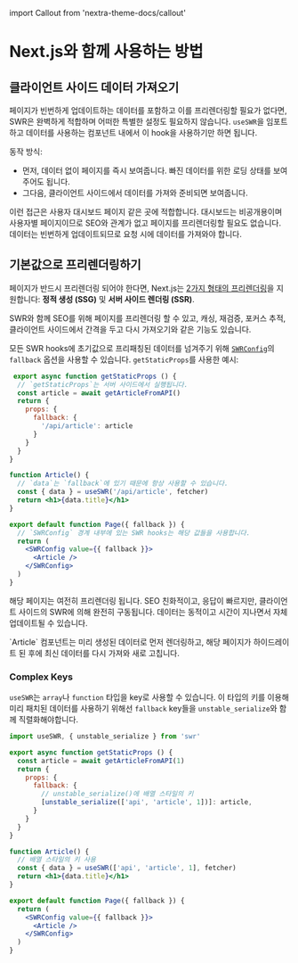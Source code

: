 import Callout from 'nextra-theme-docs/callout'

# Next.js와 함께 사용하는 방법

## 클라이언트 사이드 데이터 가져오기

페이지가 빈번하게 업데이트하는 데이터를 포함하고 이를 프리렌더링할 필요가 없다면, SWR은 완벽하게 적합하며 어떠한 특별한 설정도 필요하지 않습니다. `useSWR`을 임포트하고 데이터를 사용하는 컴포넌트 내에서 이 hook을 사용하기만 하면 됩니다.

동작 방식:

- 먼저, 데이터 없이 페이지를 즉시 보여줍니다. 빠진 데이터를 위한 로딩 상태를 보여주어도 됩니다.
- 그다음, 클라이언트 사이드에서 데이터를 가져와 준비되면 보여줍니다.

이런 접근은 사용자 대시보드 페이지 같은 곳에 적합합니다. 대시보드는 비공개용이며 사용자별 페이지이므로 SEO와 관계가 없고 페이지를 프리렌더링할 필요도 없습니다. 데이터는 빈번하게 업데이트되므로 요청 시에 데이터를 가져와야 합니다.

## 기본값으로 프리렌더링하기

페이지가 반드시 프리렌더링 되어야 한다면, Next.js는 [2가지 형태의 프리렌더링](https://nextjs.org/docs/basic-features/data-fetching)을 지원합니다:
**정적 생성 (SSG)** 및 **서버 사이드 렌더링 (SSR)**.

SWR와 함께 SEO를 위해 페이지를 프리렌더링 할 수 있고, 캐싱, 재검증, 포커스 추적, 클라이언트 사이드에서 간격을 두고 다시 가져오기와 같은 기능도 있습니다.

모든 SWR hooks에 초기값으로 프리패칭된 데이터를 넘겨주기 위해 [`SWRConfig`](/docs/global-configuration)의 `fallback` 옵션을 사용할 수 있습니다.
`getStaticProps`를 사용한 예시:

```jsx
 export async function getStaticProps () {
  // `getStaticProps`는 서버 사이드에서 실행됩니다.
  const article = await getArticleFromAPI()
  return {
    props: {
      fallback: {
        '/api/article': article
      }
    }
  }
}

function Article() {
  // `data`는 `fallback`에 있기 때문에 항상 사용할 수 있습니다.
  const { data } = useSWR('/api/article', fetcher)
  return <h1>{data.title}</h1>
}

export default function Page({ fallback }) {
  // `SWRConfig` 경계 내부에 있는 SWR hooks는 해당 값들을 사용합니다.
  return (
    <SWRConfig value={{ fallback }}>
      <Article />
    </SWRConfig>
  )
}
```

해당 페이지는 여전히 프리렌더링 됩니다. SEO 친화적이고, 응답이 빠르지만, 클라이언트 사이드의 SWR에 의해 완전히 구동됩니다. 데이터는 동적이고 시간이 지나면서 자체 업데이트될 수 있습니다.

<Callout emoji="💡">
  `Article` 컴포넌트는 미리 생성된 데이터로 먼저 렌더링하고, 해당 페이지가 하이드레이트 된 후에 최신 데이터를 다시 가져와 새로 고칩니다.
</Callout>

### Complex Keys

`useSWR`는 `array`나 `function` 타입을 key로 사용할 수 있습니다. 이 타입의 키를 이용해 미리 패치된 데이터를 사용하기 위해선 `fallback` key들을 `unstable_serialize`와 함께 직렬화해야합니다.

```jsx
import useSWR, { unstable_serialize } from 'swr'

export async function getStaticProps () {
  const article = await getArticleFromAPI(1)
  return {
    props: {
      fallback: {
        // unstable_serialize()에 배열 스타일의 키
        [unstable_serialize(['api', 'article', 1])]: article,
      }
    }
  }
}

function Article() {
  // 배열 스타일의 키 사용
  const { data } = useSWR(['api', 'article', 1], fetcher)
  return <h1>{data.title}</h1>
}

export default function Page({ fallback }) {
  return (
    <SWRConfig value={{ fallback }}>
      <Article />
    </SWRConfig>
  )
}
```
